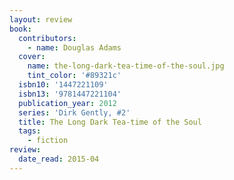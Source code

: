 ```yaml
---
layout: review
book:
  contributors:
    - name: Douglas Adams
  cover:
    name: the-long-dark-tea-time-of-the-soul.jpg
    tint_color: '#89321c'
  isbn10: '1447221109'
  isbn13: '9781447221104'
  publication_year: 2012
  series: 'Dirk Gently, #2'
  title: The Long Dark Tea-time of the Soul
  tags:
    - fiction
review:
  date_read: 2015-04
---
```

